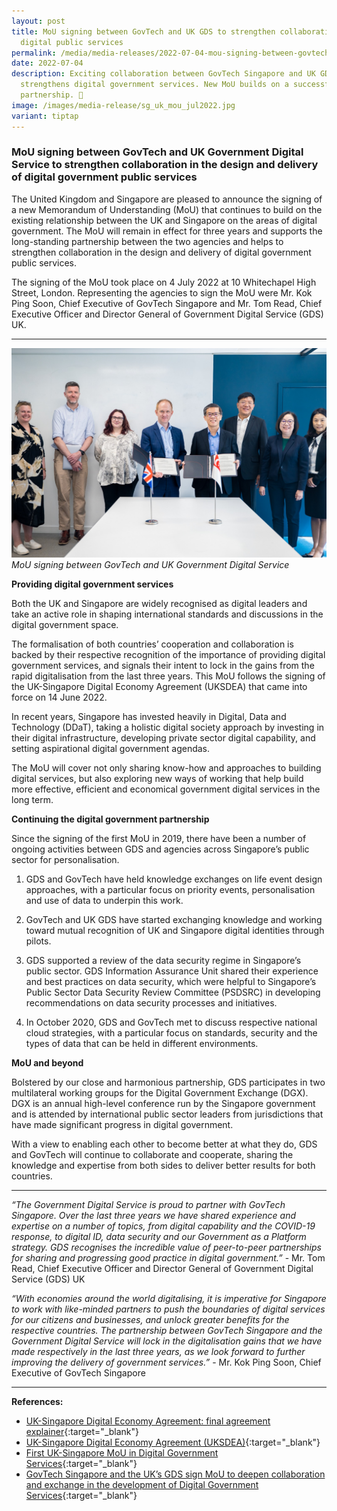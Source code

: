 ```yaml
---
layout: post
title: MoU signing between GovTech and UK GDS to strengthen collaboration in
  digital public services
permalink: /media/media-releases/2022-07-04-mou-signing-between-govtech-and-uk-government-digital-service/
date: 2022-07-04
description: Exciting collaboration between GovTech Singapore and UK GDS
  strengthens digital government services. New MoU builds on a successful
  partnership. 🤝
image: /images/media-release/sg_uk_mou_jul2022.jpg
variant: tiptap
---
```

### **MoU signing between GovTech and UK Government Digital Service to strengthen collaboration in the design and delivery of digital government public services**

The United Kingdom and Singapore are pleased to announce the signing of a new Memorandum of Understanding (MoU) that continues to build on the existing relationship between the UK and Singapore on the areas of digital government. The MoU will remain in effect for three years and supports the long-standing partnership between the two agencies and helps to strengthen collaboration in the design and delivery of digital government public services.

The signing of the MoU took place on 4 July 2022 at 10 Whitechapel High Street, London. Representing the agencies to sign the MoU were Mr. Kok Ping Soon, Chief Executive of GovTech Singapore and Mr. Tom Read, Chief Executive Officer and Director General of Government Digital Service (GDS) UK.

---

![MoU signing between GovTech and UK Government Digital Service](/images/media/SG-UK-MoU-Jul2022.jpeg)
*MoU signing between GovTech and UK Government Digital Service*


**Providing digital government services**

Both the UK and Singapore are widely recognised as digital leaders and take an active role in shaping international standards and discussions in the digital government space.

The formalisation of both countries’ cooperation and collaboration is backed by their respective recognition of the importance of providing digital government services, and signals their intent to lock in the gains from the rapid digitalisation from the last three years. This MoU follows the signing of the UK-Singapore Digital Economy Agreement (UKSDEA) that came into force on 14 June 2022.

In recent years, Singapore has invested heavily in Digital, Data and Technology (DDaT), taking a holistic digital society approach by investing in their digital infrastructure, developing private sector digital capability, and setting aspirational digital government agendas.

The MoU will cover not only sharing know-how and approaches to building digital services, but also exploring new ways of working that help build more effective, efficient and economical government digital services in the long term.

**Continuing the digital government partnership**

Since the signing of the first MoU in 2019, there have been a number of ongoing activities between GDS and agencies across Singapore’s public sector for personalisation.

1.	GDS and GovTech have held knowledge exchanges on life event design approaches, with a particular focus on priority events, personalisation and use of data to underpin this work. 

2.	GovTech and UK GDS have started exchanging knowledge and working toward mutual recognition of UK and Singapore digital identities through pilots.

3.	GDS supported a review of the data security regime in Singapore’s public sector. GDS Information Assurance Unit shared their experience and best practices on data security, which were helpful to Singapore’s Public Sector Data Security Review Committee (PSDSRC) in developing recommendations on data security processes and initiatives.

4.	In October 2020, GDS and GovTech met to discuss respective national cloud strategies, with a particular focus on standards, security and the types of data that can be held in different environments.

**MoU and beyond**

Bolstered by our close and harmonious partnership, GDS participates in two multilateral working groups for the Digital Government Exchange (DGX). DGX is an annual high-level conference run by the Singapore government and is attended by international public sector leaders from jurisdictions that have made significant progress in digital government. 

With a view to enabling each other to become better at what they do, GDS and GovTech will continue to collaborate and cooperate, sharing the knowledge and expertise from both sides to deliver better results for both countries.

---

*“The Government Digital Service is proud to partner with GovTech Singapore. Over the last three years we have shared experience and expertise on a number of topics, from digital capability and the COVID-19 response, to digital ID, data security and our Government as a Platform strategy. GDS recognises the incredible value of peer-to-peer partnerships for sharing and progressing good practice in digital government.”* - Mr. Tom Read, Chief Executive Officer and Director General of Government Digital Service (GDS) UK

*“With economies around the world digitalising, it is imperative for Singapore to work with like-minded partners to push the boundaries of digital services for our citizens and businesses, and unlock greater benefits for the respective countries. The partnership between GovTech Singapore and the Government Digital Service will lock in the digitalisation gains that we have made respectively in the last three years, as we look forward to further improving the delivery of government services.”* - Mr. Kok Ping Soon, Chief Executive of GovTech Singapore

---

**References:**
* [UK-Singapore Digital Economy Agreement: final agreement explainer](https://www.gov.uk/government/publications/uk-singapore-digital-economy-agreement-explainer/uk-singapore-digital-economy-agreement-final-agreement-explainer){:target="_blank"}
* [UK-Singapore Digital Economy Agreement (UKSDEA)](https://www.mti.gov.sg/Improving-Trade/Digital-Economy-Agreements/UKSDEA){:target="_blank"}
* [First UK-Singapore MoU in Digital Government Services](https://www.gov.uk/government/news/sin-sg-facilitates-new-uk-sg-mou-in-digital-government-services){:target="_blank"}
* [GovTech Singapore and the UK’s GDS sign MoU to deepen collaboration and exchange in the development of Digital Government Services](https://www.tech.gov.sg/media/media-releases/govtech-singapore-uk-gds-sign-mou-deepen-collaboration-and-exchange-development-digital-government-services){:target="_blank"}